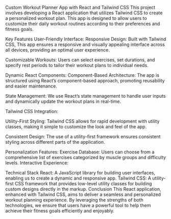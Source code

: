 Custom Workout Planner App with React and Tailwind CSS
This project involves developing a React application that utilizes Tailwind CSS to create a personalized workout plan. This app is designed to allow users to customize their daily workout routines according to their preferences and fitness goals.

Key Features
User-Friendly Interface:
Responsive Design: Built with Tailwind CSS, This app ensures a responsive and visually appealing interface across all devices, providing an optimal user experience.

Customizable Workouts: Users can select exercises, set durations, and specify rest periods to tailor their workout plans to individual needs.


Dynamic React Components:
Component-Based Architecture: The app is structured using React’s component-based approach, promoting reusability and easier maintenance.

State Management: We use React’s state management to handle user inputs and dynamically update the workout plans in real-time.


Tailwind CSS Integration:

Utility-First Styling: Tailwind CSS allows for rapid development with utility classes, making it simple to customize the look and feel of the app.

Consistent Design: The use of a utility-first framework ensures consistent styling across different parts of the application.


Personalization Features:
Exercise Database: Users can choose from a comprehensive list of exercises categorized by muscle groups and difficulty levels.
Interactive Experience:

Technical Stack
React: A JavaScript library for building user interfaces, enabling us to create a dynamic and responsive app.
Tailwind CSS: A utility-first CSS framework that provides low-level utility classes for building custom designs directly in the markup.
Conclusion
This React application, enhanced with Tailwind CSS, aims to deliver a seamless and personalized workout planning experience. By leveraging the strengths of both technologies, we ensure that users have a powerful tool to help them achieve their fitness goals efficiently and enjoyably.